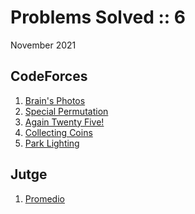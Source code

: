 # Problems Solved :: 6
November 2021

CodeForces
-----------------
1. [Brain's Photos](https://codeforces.com/problemset/problem/707/A)
1. [Special Permutation](https://codeforces.com/problemset/problem/1454/A)
1. [Again Twenty Five!](https://codeforces.com/problemset/problem/630/A)
1. [Collecting Coins](https://codeforces.com/problemset/problem/1294/A)
1. [Park Lighting](https://codeforces.com/problemset/problem/1358/A)

Jutge
-----------------
1. [Promedio](https://jutge.org/problems/P99182)